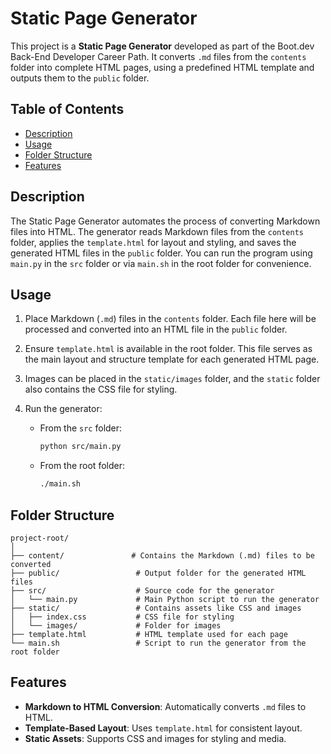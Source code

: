 # Static Page Generator

This project is a **Static Page Generator** developed as part of the Boot.dev Back-End Developer Career Path. It converts `.md` files from the `contents` folder into complete HTML pages, using a predefined HTML template and outputs them to the `public` folder.

## Table of Contents

- [Description](#description)
- [Usage](#usage)
- [Folder Structure](#folder-structure)
- [Features](#features)

## Description

The Static Page Generator automates the process of converting Markdown files into HTML. The generator reads Markdown files from the `contents` folder, applies the `template.html` for layout and styling, and saves the generated HTML files in the `public` folder. You can run the program using `main.py` in the `src` folder or via `main.sh` in the root folder for convenience.

## Usage

1. Place Markdown (`.md`) files in the `contents` folder. Each file here will be processed and converted into an HTML file in the `public` folder.

2. Ensure `template.html` is available in the root folder. This file serves as the main layout and structure template for each generated HTML page.

3. Images can be placed in the `static/images` folder, and the `static` folder also contains the CSS file for styling.

4. Run the generator:

   - From the `src` folder:
     ```bash
     python src/main.py
     ```
   - From the root folder:
     ```bash
     ./main.sh
     ```

## Folder Structure

```
project-root/
│
├── content/               # Contains the Markdown (.md) files to be converted
├── public/                 # Output folder for the generated HTML files
├── src/                    # Source code for the generator
│   └── main.py             # Main Python script to run the generator
├── static/                 # Contains assets like CSS and images
│   ├── index.css           # CSS file for styling
│   └── images/             # Folder for images
├── template.html           # HTML template used for each page
└── main.sh                 # Script to run the generator from the root folder
```

## Features

- **Markdown to HTML Conversion**: Automatically converts `.md` files to HTML.
- **Template-Based Layout**: Uses `template.html` for consistent layout.
- **Static Assets**: Supports CSS and images for styling and media.
